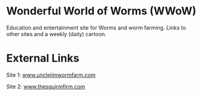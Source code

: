 # Wonderful World of Worms (WWoW)
Education and entertainment site for Worms and worm farming.
Links to other sites and a weekly (daily) cartoon.


# External Links
Site 1: www.unclejimwormfarm.com

Site 2: www.thesquirmfirm.com
